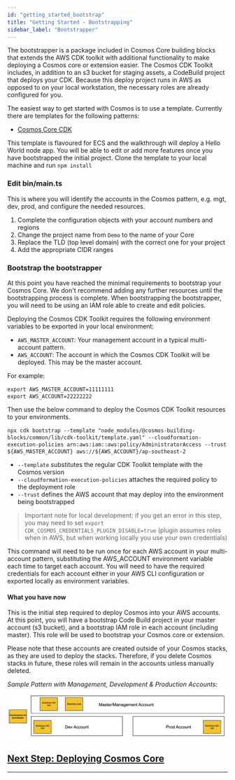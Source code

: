 ```yaml
---
id: "getting_started_bootstrap"
title: "Getting Started - Bootstrapping"
sidebar_label: "Bootstrapper"
---
```


The bootstrapper is a package included in Cosmos Core building blocks that extends the AWS CDK toolkit with additional functionality to make deploying a Cosmos core or extension easier. The Cosmos CDK Toolkit includes, in addition to an s3 bucket for staging assets, a CodeBuild project that deploys your CDK. Because this deploy project runs in AWS as opposed to on your local workstation, the necessary roles are already configured for you.

The easiest way to get started with Cosmos is to use a template. Currently there are templates for the following patterns:
- [Cosmos Core CDK ](https://github.com/cdk-cosmos/cosmos-core-cdk)

This template is flavoured for ECS and the walkthrough will deploy a Hello World node app. You will be able to edit or add more features once you have bootstrapped the initial project. Clone the template to your local machine and run `npm install`

### Edit bin/main.ts 
This is where you will identify the accounts in the Cosmos pattern, e.g. mgt, dev, prod, and configure the needed resources.
1. Complete the configuration objects with your account numbers and regions
2. Change the project name from `Demo` to the name of your Core
3. Replace the TLD (top level domain) with the correct one for your project
3. Add the appropriate CIDR ranges

### Bootstrap the bootstrapper
At this point you have reached the minimal requirements to bootstrap your Cosmos Core. We don't recommend adding any further resources until the bootstrapping process is complete. When bootstrapping the bootstrapper, you will need to be using an IAM role able to create and edit policies.

Deploying the Cosmos CDK Toolkit requires the following environment variables to be exported in your local environment:

- `AWS_MASTER_ACCOUNT`: Your management account in a typical multi-account pattern.
- `AWS_ACCOUNT`: The account in which the Cosmos CDK Toolkit will be deployed. This may be the master account.

For example:

    export AWS_MASTER_ACCOUNT=11111111
    export AWS_ACCOUNT=22222222

Then use the below command to deploy the Cosmos CDK Toolkit resources to your environments.

    npx cdk bootstrap --template "node_modules/@cosmos-building-blocks/common/lib/cdk-toolkit/template.yaml" --cloudformation-execution-policies arn:aws:iam::aws:policy/AdministratorAccess --trust ${AWS_MASTER_ACCOUNT} aws://${AWS_ACCOUNT}/ap-southeast-2

- `--template` substitutes the regular CDK Toolkit template with the Cosmos version
- `--cloudformation-execution-policies` attaches the required policy to the deployment role
- `--trust` defines the AWS account that may deploy into the environment being bootstrapped

 > Important note for local development: if you get an error in this step, you may need to set `export CDK_COSMOS_CREDENTIALS_PLUGIN_DISABLE=true` (plugin assumes roles when in AWS, but when working locally you use your own credentials)

This command will need to be run once for each AWS account in your multi-account pattern, substituting the AWS_ACCOUNT environment variable each time to target each account. You will need to have the required credentials for each account either in your AWS CLI configuration or exported locally as environment variables.

#### What you have now
This is the initial step required to deploy Cosmos into your AWS accounts. At this point, you will have a bootstrap Code Build project in your master account (s3 bucket), and a bootstrap IAM role in each account (including master). This role will be used to bootstrap your Cosmos core or extension. 

Please note that these accounts are created outside of your Cosmos stacks, as they are used to deploy the stacks. Therefore, if you delete Cosmos stacks in future, these roles will remain in the accounts unless manually deleted.

_Sample Pattern with Management, Development & Production Accounts:_

![](./assets/getting_started/cosmos-bootstrap.png)

## [Next Step: Deploying Cosmos Core](getting_started_core.md)

***
